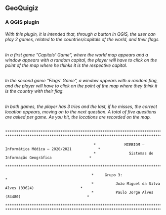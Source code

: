 
## GeoQuigiz 
### A QGIS plugin

###### With this plugin, it is intended that, through a button in QGIS, the user can play 2 games, related to the countries/capitals of the world, and their flags.

###### In a first game "Capitals' Game", where the world map appears and a window appears with a random capital, the player will have to click on the point of the map where he thinks it is the respective capital.

###### In the second game "Flags' Game", a window appears with a random flag, and the player will have to click on the point of the map where they think it is the country with their flag. 

###### In both games, the player has 3 tries and the last, if he misses, the correct location appears, moving on to the next question. A total of five questions are asked per game. As you hit, the locations are recorded on the map.


```                                 
*********************************************************************************************************************************
******************************************************************************************************************************
                                                                
                                        *             MIEBIOM – Informática Médica – 2020/2021            *
                                        *               Sistemas de Informação Geográfica                 *
 
****************************************************************************************************************************
 
                                       *     Grupo 3:                                                    *
                                       *          João Miguel da Silva Alves (83624)                     *
                                       *          Paulo Jorge Alves (84480)                              *
 
**************************************************************************************************************************
*************************************************************************************************************************
``` 


